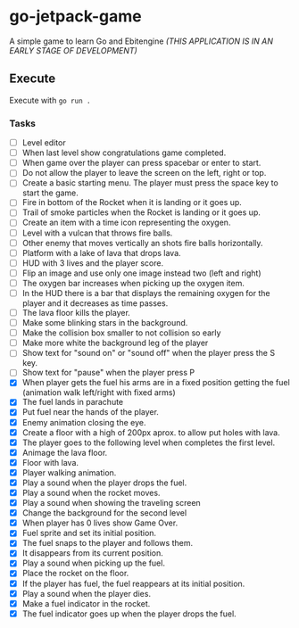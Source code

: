 # go-jetpack-game

A simple game to learn Go and Ebitengine *(THIS APPLICATION IS IN AN EARLY STAGE OF DEVELOPMENT)*

## Execute

Execute with `go run .`

### Tasks

- [ ] Level editor
- [ ] When last level show congratulations game completed.
- [ ] When game over the player can press spacebar or enter to start.
- [ ] Do not allow the player to leave the screen on the left, right or top.
- [ ] Create a basic starting menu. The player must press the space key to start the game.
- [ ] Fire in bottom of the Rocket when it is landing or it goes up.
- [ ] Trail of smoke particles when the Rocket is landing or it goes up.
- [ ] Create an item with a time icon representing the oxygen.
- [ ] Level with a vulcan that throws fire balls.
- [ ] Other enemy that moves vertically an shots fire balls horizontally.
- [ ] Platform with a lake of lava that drops lava.
- [ ] HUD with 3 lives and the player score.
- [ ] Flip an image and use only one image instead two (left and right)
- [ ] The oxygen bar increases when picking up the oxygen item.
- [ ] In the HUD there is a bar that displays the remaining oxygen for the player and it decreases as time passes.
- [ ] The lava floor kills the player.
- [ ] Make some blinking stars in the background.
- [ ] Make the collision box smaller to not collision so early
- [ ] Make more white the background leg of the player
- [ ] Show text for "sound on" or "sound off" when the player press the S key.
- [ ] Show text for "pause" when the player press P
- [x] When player gets the fuel his arms are in a fixed position getting the fuel (animation walk left/right with fixed arms)
- [x] The fuel lands in parachute
- [x] Put fuel near the hands of the player.
- [x] Enemy animation closing the eye.
- [x] Create a floor with a high of 200px aprox. to allow put holes with lava.
- [x] The player goes to the following level when completes the first level.
- [x] Animage the lava floor.
- [x] Floor with lava.
- [x] Player walking animation.
- [x] Play a sound when the player drops the fuel.
- [x] Play a sound when the rocket moves.
- [x] Play a sound when showing the traveling screen
- [x] Change the background for the second level
- [x] When player has 0 lives show Game Over.
- [x] Fuel sprite and set its initial position.
- [x] The fuel snaps to the player and follows them.
- [x] It disappears from its current position.
- [x] Play a sound when picking up the fuel.
- [x] Place the rocket on the floor.
- [x] If the player has fuel, the fuel reappears at its initial position.
- [x] Play a sound when the player dies.
- [x] Make a fuel indicator in the rocket.
- [x] The fuel indicator goes up when the player drops the fuel.
